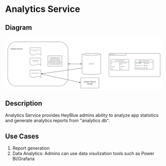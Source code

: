 # Analytics Service

## Diagram

![Analytics Service](../../assets/analytics_services.jpg)

## Description

Analytics Service provides HeyBlue admins ability to analyze app statistics and generate analytics reports from "analytics db".

## Use Cases

1. Report generation
2. Data Analytics: Admins can use data visulization tools such as Power BI/Grafana 
